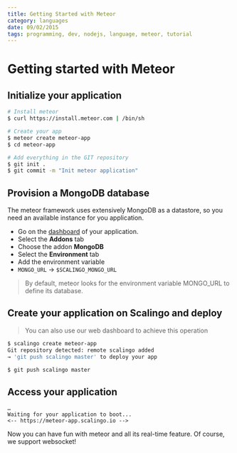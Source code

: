 ```yaml
---
title: Getting Started with Meteor
category: languages
date: 09/02/2015
tags: programming, dev, nodejs, language, meteor, tutorial
---
```


# Getting started with Meteor

## Initialize your application

```bash
# Install meteor
$ curl https://install.meteor.com | /bin/sh

# Create your app
$ meteor create meteor-app
$ cd meteor-app

# Add everything in the GIT repository
$ git init .
$ git commit -m "Init meteor application"
```

## Provision a MongoDB database

The meteor framework uses extensively MongoDB as a datastore,
so you need an available instance for you application.

* Go on the [dashboard](https://my.scalingo.com/apps) of your application.
* Select the __Addons__ tab
* Choose the addon __MongoDB__
* Select the __Environment__ tab
* Add the environment variable
* `MONGO_URL` → `$SCALINGO_MONGO_URL`

<blockquote class="tip">
  By default, meteor looks for the environment variable MONGO_URL to define its database.
</blockquote>

## Create your application on Scalingo and deploy

<blockquote class="info">
  You can also use our web dashboard to achieve this operation
</blockquote>

```bash
$ scalingo create meteor-app
Git repository detected: remote scalingo added
→ 'git push scalingo master' to deploy your app

$ git push scalingo master
```

## Access your application

```
…
Waiting for your application to boot... 
<-- https://meteor-app.scalingo.io -->
```

Now you can have fun with meteor and all its real-time feature. Of course, we support websocket!
